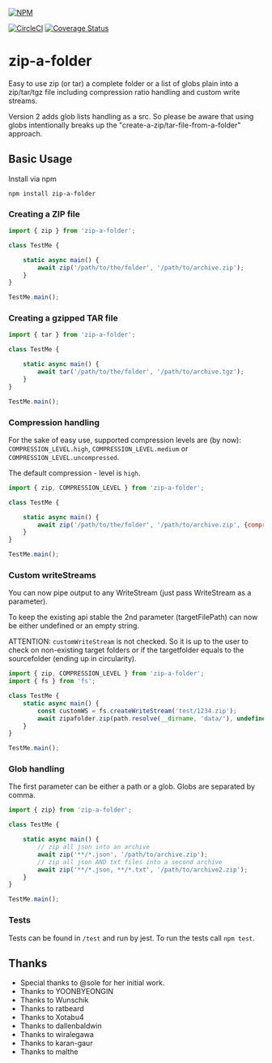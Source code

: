 [![NPM](https://nodei.co/npm/zip-a-folder.png)](https://nodei.co/npm/zip-a-folder/)

[![CircleCI](https://circleci.com/gh/maugenst/zip-a-folder.svg?style=shield)](https://circleci.com/gh/maugenst/zip-a-folder)
[![Coverage Status](https://coveralls.io/repos/github/maugenst/zip-a-folder/badge.svg?branch=master)](https://coveralls.io/github/maugenst/zip-a-folder?branch=master)

# zip-a-folder
Easy to use zip (or tar) a complete folder or a list of globs plain into a zip/tar/tgz file 
including compression ratio handling and custom write streams.

Version 2 adds glob lists handling as a src. So please be aware that using globs intentionally
breaks up the "create-a-zip/tar-file-from-a-folder" approach.

## Basic Usage

Install via npm

```
npm install zip-a-folder
```

### Creating a ZIP file

```js
import { zip } from 'zip-a-folder';

class TestMe {

    static async main() {
        await zip('/path/to/the/folder', '/path/to/archive.zip');
    }
}

TestMe.main();
```

### Creating a gzipped TAR file

```js
import { tar } from 'zip-a-folder';

class TestMe {

    static async main() {
        await tar('/path/to/the/folder', '/path/to/archive.tgz');
    }
}

TestMe.main();
```

### Compression handling

For the sake of easy use, supported compression levels are (by now):
`COMPRESSION_LEVEL.high`, `COMPRESSION_LEVEL.medium` or `COMPRESSION_LEVEL.uncompressed`. 

The default compression - level is `high`.

```js
import { zip, COMPRESSION_LEVEL } from 'zip-a-folder';

class TestMe {

    static async main() {
        await zip('/path/to/the/folder', '/path/to/archive.zip', {compression: COMPRESSION_LEVEL.high});
    }
}

TestMe.main();
```
### Custom writeStreams
You can now pipe output to any WriteStream (just pass WriteStream as a parameter).

To keep the existing api stable the 2nd parameter (targetFilePath) can now be either undefined or 
an empty string.

ATTENTION: `customWriteStream` is not checked. So it is up to the user to check 
on non-existing target folders or if the targetfolder equals to the sourcefolder 
(ending up in circularity).

```js
import { zip, COMPRESSION_LEVEL } from 'zip-a-folder';
import { fs } from 'fs';

class TestMe {
    static async main() {
        const customWS = fs.createWriteStream('test/1234.zip');
        await zipafolder.zip(path.resolve(__dirname, 'data/'), undefined, {customWriteStream: customWS});    
    }
}

TestMe.main();
```

### Glob handling

The first parameter can be either a path or a glob. Globs are separated by comma.

```js
import { zip} from 'zip-a-folder';

class TestMe {

    static async main() {
        // zip all json into an archive
        await zip('**/*.json', '/path/to/archive.zip');
        // zip all json AND txt files into a second archive
        await zip('**/*.json, **/*.txt', '/path/to/archive2.zip');
    }
}

TestMe.main();
```


### Tests

Tests can be found in `/test` and run by jest. To run the tests call ``npm test``.

## Thanks

* Special thanks to @sole for her initial work.
* Thanks to YOONBYEONGIN
* Thanks to Wunschik
* Thanks to ratbeard
* Thanks to Xotabu4
* Thanks to dallenbaldwin
* Thanks to wiralegawa
* Thanks to karan-gaur
* Thanks to malthe 